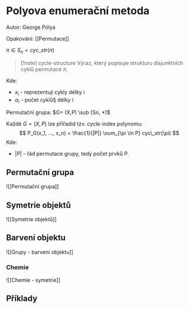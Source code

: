 # Polyova enumerační metoda

Autor: George Pólya

Opakování: [[Permutace]]

$\pi \in S_n = cyc\_str(\pi)$ 

> [!note] cycle-structure
> Výraz, který popisuje strukturu disjunktních cyklů permutace $\pi$.

Kde:
- $x_i$ - reprezentují cykly délky i
- $\alpha_i$ - počet cyklů§ délky i

Permutační grupa: $G= (X,P) \sub (Sn, *)$

Každé $G=(X,P)$ lze přiřadid tzv. cycle-index polynomu:
$$
P_G(x_1, ..., x_n) = \frac{1}{|P|} \sum_{\pi \in P} cyc\_str(\pi)
$$
Kde:
- $|P|$ - řád permutace grupy, tedy počet prvků P.

## Permutační grupa
![[Permutační grupa]]

## Symetrie objektů
![[Symetrie objektů]]
## Barvení objektu
![[Grupy - barvení objektu]]

### Chemie
![[Chemie - symetrie]]

## Příklady
